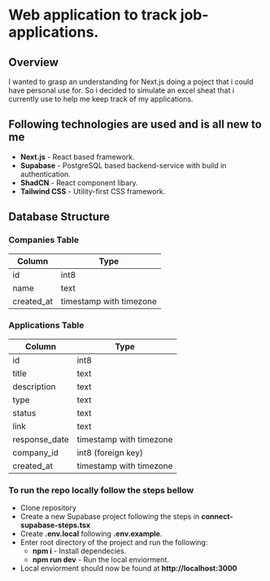 # Web application to track job-applications.

## Overview

I wanted to grasp an understanding for Next.js doing a poject that i could have personal use for. So i decided to simulate an excel sheat that i currently use to help me keep track of my applications.

## Following technologies are used and is all new to me

- **Next.js** - React based framework.
- **Supabase** - PostgreSQL based backend-service with build in authentication.
- **ShadCN** - React component libary.
- **Tailwind CSS** - Utility-first CSS framework.

## Database Structure

### Companies Table

| Column     | Type                    |
| ---------- | ----------------------- |
| id         | int8                    |
| name       | text                    |
| created_at | timestamp with timezone |

### Applications Table

| Column        | Type                    |
| ------------- | ----------------------- |
| id            | int8                    |
| title         | text                    |
| description   | text                    |
| type          | text                    |
| status        | text                    |
| link          | text                    |
| response_date | timestamp with timezone |
| company_id    | int8 (foreign key)      |
| created_at    | timestamp with timezone |

### To run the repo locally follow the steps bellow

- Clone repository
- Create a new Supabase project following the steps in **connect-supabase-steps.tsx**
- Create **.env.local** following **.env.example**.
- Enter root directory of the project and run the following:
  - **npm i** - Install dependecies.
  - **npm run dev** - Run the local enviorment.
- Local enviorment should now be found at **http://localhost:3000**
